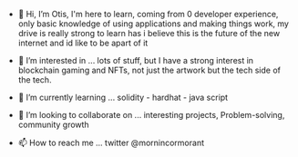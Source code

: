 - 👋 Hi, I’m Otis, I'm here to learn, coming from 0 developer experience, only basic knowledge of using applications and making things work, my drive is really strong to learn has i believe this is the future of the new internet and id like to be apart of it  
- 👀 I’m interested in ... lots of stuff, but I have a strong interest in blockchain gaming and NFTs, not just the artwork but the tech side of the tech.

- 🌱 I’m currently learning ... solidity - hardhat - java script 

- 💞️ I’m looking to collaborate on ... interesting projects, Problem-solving, community growth

- 📫 How to reach me ... twitter @mornincormorant
